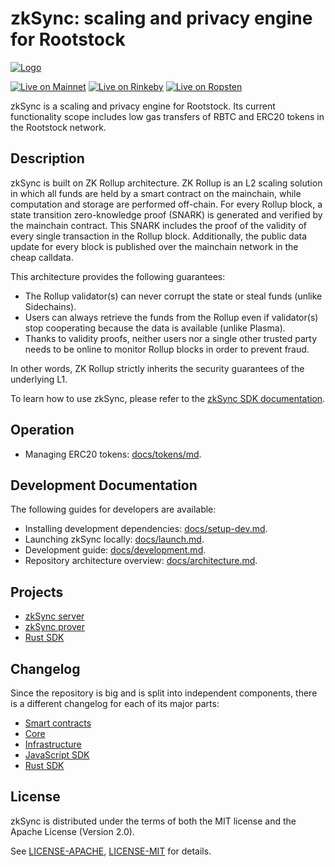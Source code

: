 # zkSync: scaling and privacy engine for Rootstock

[![Logo](zkSyncLogo.svg)](https://zksync.io/)

[![Live on Mainnet](https://img.shields.io/badge/wallet-Live%20on%20Mainnet-blue)](https://wallet.zksync.io)
[![Live on Rinkeby](https://img.shields.io/badge/wallet-Live%20on%20Rinkeby-blue)](https://rinkeby.zksync.io)
[![Live on Ropsten](https://img.shields.io/badge/wallet-Live%20on%20Ropsten-blue)](https://ropsten.zksync.io)

zkSync is a scaling and privacy engine for Rootstock. Its current functionality scope includes low gas transfers of RBTC
and ERC20 tokens in the Rootstock network.

## Description

zkSync is built on ZK Rollup architecture. ZK Rollup is an L2 scaling solution in which all funds are held by a smart
contract on the mainchain, while computation and storage are performed off-chain. For every Rollup block, a state
transition zero-knowledge proof (SNARK) is generated and verified by the mainchain contract. This SNARK includes the
proof of the validity of every single transaction in the Rollup block. Additionally, the public data update for every
block is published over the mainchain network in the cheap calldata.

This architecture provides the following guarantees:

- The Rollup validator(s) can never corrupt the state or steal funds (unlike Sidechains).
- Users can always retrieve the funds from the Rollup even if validator(s) stop cooperating because the data is
  available (unlike Plasma).
- Thanks to validity proofs, neither users nor a single other trusted party needs to be online to monitor Rollup blocks
  in order to prevent fraud.

In other words, ZK Rollup strictly inherits the security guarantees of the underlying L1.

To learn how to use zkSync, please refer to the [zkSync SDK documentation](https://zksync.io/api/sdk/).

## Operation

- Managing ERC20 tokens: [docs/tokens/md](docs/tokens.md).

## Development Documentation

The following guides for developers are available:

- Installing development dependencies: [docs/setup-dev.md](docs/setup-dev.md).
- Launching zkSync locally: [docs/launch.md](docs/launch.md).
- Development guide: [docs/development.md](docs/development.md).
- Repository architecture overview: [docs/architecture.md](docs/architecture.md).

## Projects

- [zkSync server](core/bin/server)
- [zkSync prover](core/bin/prover)
- [Rust SDK](sdk/zksync-rs)

## Changelog

Since the repository is big and is split into independent components, there is a different changelog for each of its
major parts:

- [Smart contracts](changelog/contracts.md)
- [Core](changelog/core.md)
- [Infrastructure](changelog/infrastructure.md)
- [JavaScript SDK](changelog/js-sdk.md)
- [Rust SDK](changelog/rust-sdk.md)

## License

zkSync is distributed under the terms of both the MIT license and the Apache License (Version 2.0).

See [LICENSE-APACHE](LICENSE-APACHE), [LICENSE-MIT](LICENSE-MIT) for details.
